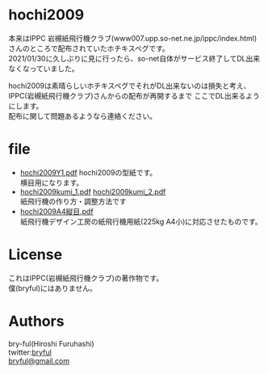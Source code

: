 # hochi2009

本来はIPPC 岩槻紙飛行機クラブ(www007.upp.so-net.ne.jp/ippc/index.html)さんのところで配布されていたホチキスペグです。  
2021/01/30に久しぶりに見に行ったら、so-net自体がサービス終了してDL出来なくなっていました。  
  
hochi2009は素晴らしいホチキスペグでそれがDL出来ないのは損失と考え、IPPC(岩槻紙飛行機クラブ)さんからの配布が再開するまで
ここでDL出来るようにします。  
配布に関して問題あるようなら連絡ください。  


# file

* [hochi2009Y1.pdf](https://github.com/bryful/PaperPlanes/raw/master/hochi2009/hochi2009Y1.pdf) hochi2009の型紙です。<br>横目用になります。
* [hochi2009kumi_1.pdf](https://github.com/bryful/PaperPlanes/raw/master/hochi2009/hochi2009kumi_1.pdf) [hochi2009kumi_2.pdf](https://github.com/bryful/PaperPlanes/raw/master/hochi2009/hochi2009kumi_2.pdf) <br>紙飛行機の作り方・調整方法です
* [hochi2009A4縦目.pdf](https://github.com/bryful/PaperPlanes/raw/master/hochi2009/hochi2009A4%E7%B8%A6%E7%9B%AE.pdf)<br> 紙飛行機デザイン工房の紙飛行機用紙(225kg A4小)に対応させたものです。


# License

これはIPPC(岩槻紙飛行機クラブ)の著作物です。  
僕(bryful)にはありません。  


# Authors

bry-ful(Hiroshi Furuhashi)  
twitter:[bryful](https://twitter.com/bryful)  
bryful@gmail.com  


